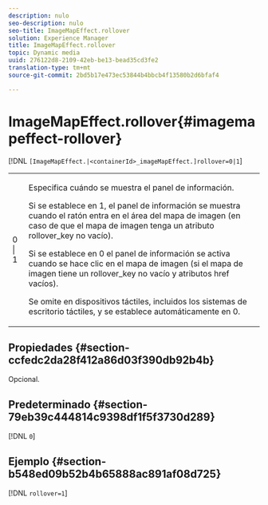 ```yaml
---
description: nulo
seo-description: nulo
seo-title: ImageMapEffect.rollover
solution: Experience Manager
title: ImageMapEffect.rollover
topic: Dynamic media
uuid: 276122d8-2109-42eb-be13-bead35cd3fe2
translation-type: tm+mt
source-git-commit: 2bd5b17e473ec53844b4bbcb4f13580b2d6bfaf4

---
```



# ImageMapEffect.rollover{#imagemapeffect-rollover}

[!DNL `[ImageMapEffect.|<containerId>_imageMapEffect.]rollover=0|1`]

<table id="table_2671D63442B54F659C32C4A3CC61DD7C"> 
 <tbody> 
  <tr> 
   <td colname="col1"> <p><span class="codeph"> 0 | 1</span> </p> </td> 
   <td colname="col2"> <p>Especifica cuándo se muestra el panel de información. </p> <p>Si se establece en <span class="codeph"> 1</span>, el panel de información se muestra cuando el ratón entra en el área del mapa de imagen (en caso de que el mapa de imagen tenga un atributo rollover_key <span class="codeph"></span> no vacío). </p> <p>Si se establece en <span class="codeph"> 0</span> el panel de información se activa cuando se hace clic en el mapa de imagen (si el mapa de imagen tiene un <span class="codeph"> rollover_key</span> no vacío y atributos <span class="codeph"> href</span> vacíos). </p> <p> Se omite en dispositivos táctiles, incluidos los sistemas de escritorio táctiles, y se establece automáticamente en <span class="codeph"> 0</span>. </p> </td> 
  </tr> 
 </tbody> 
</table>

## Propiedades {#section-ccfedc2da28f412a86d03f390db92b4b}

Opcional.

## Predeterminado {#section-79eb39c444814c9398df1f5f3730d289}

[!DNL `0`]

## Ejemplo {#section-b548ed09b52b4b65888ac891af08d725}

[!DNL `rollover=1`]
